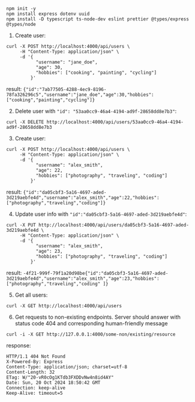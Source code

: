 ```
npm init -y
npm install express dotenv uuid
npm install -D typescript ts-node-dev eslint prettier @types/express @types/node
```

1. Create user:

```
curl -X POST http://localhost:4000/api/users \
     -H "Content-Type: application/json" \
     -d '{
           "username": "jane_doe",
           "age": 30,
           "hobbies": ["cooking", "painting", "cycling"]
         }'
```
result: `{"id":"7ab77505-4288-4ec9-8196-78fa326296c5","username":"jane_doe","age":30,"hobbies":["cooking","painting","cycling"]}`

2. Delete user with `"id": "53aa0cc9-46a4-4194-ad9f-28658dd8e7b3"`:

```
curl -X DELETE http://localhost:4000/api/users/53aa0cc9-46a4-4194-ad9f-28658dd8e7b3
```
3. Create user:

```
curl -X POST http://localhost:4000/api/users \
     -H "Content-Type: application/json" \
     -d '{
           "username": "alex_smith",
           "age": 22,
           "hobbies": ["photography", "traveling", "coding"]
         }'
```
result: `{"id":"da05cbf3-5a16-4697-aded-3d219aebfe4d","username":"alex_smith","age":22,"hobbies":["photography","traveling","coding"]}`

4. Update user info with `"id":"da05cbf3-5a16-4697-aded-3d219aebfe4d"`:

```
curl -X PUT http://localhost:4000/api/users/da05cbf3-5a16-4697-aded-3d219aebfe4d \
     -H "Content-Type: application/json" \
     -d '{
           "username": "alex_smith",
           "age": 23,
           "hobbies": ["photography", "traveling", "coding"]
         }'
```
result: `-4f21-999f-79f1a20d98be{"id":"da05cbf3-5a16-4697-aded-3d219aebfe4d","username":"alex_smith","age":23,"hobbies":["photography","traveling","coding"
]}`

5. Get all users:

```
curl -X GET http://localhost:4000/api/users
```

6. Get requests to non-existing endpoints.
   Server should answer with status code 404 and corresponding human-friendly message
```
curl -i -X GET http://127.0.0.1:4000/some-non/existing/resource
```
response:
```
HTTP/1.1 404 Not Found
X-Powered-By: Express
Content-Type: application/json; charset=utf-8
Content-Length: 32
ETag: W/"20-vR0cOg1KTdb3FXDDvNw4n8id4AY"
Date: Sun, 20 Oct 2024 18:50:42 GMT
Connection: keep-alive
Keep-Alive: timeout=5
```
